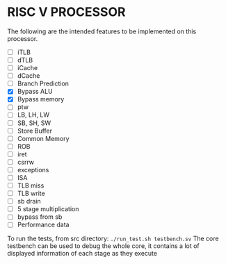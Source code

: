 # RISC V PROCESSOR
The following are the intended features to be implemented on this processor.


- [ ] iTLB
- [ ] dTLB
- [ ] iCache
- [ ] dCache
- [ ] Branch Prediction
- [X] Bypass ALU
- [X] Bypass memory
- [ ] ptw
- [ ] LB, LH, LW
- [ ] SB, SH, SW
- [ ] Store Buffer
- [ ] Common Memory
- [ ] ROB
- [ ] iret
- [ ] csrrw
- [ ] exceptions
- [ ] ISA
- [ ] TLB miss
- [ ] TLB write
- [ ] sb drain
- [ ] 5 stage multiplication
- [ ] bypass from sb
- [ ] Performance data

To run the tests, from src directory:
```./run_test.sh testbench.sv```
The core testbench can be used to debug the whole core, it contains a lot of displayed information of each stage as they execute
